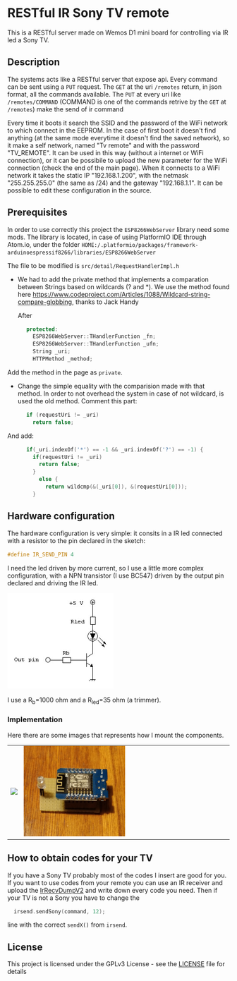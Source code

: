 # RESTful IR Sony TV remote

This is a RESTful server made on Wemos D1 mini board for controlling via IR led a Sony TV.

## Description

The systems acts like a RESTful server that expose api. Every command can be sent using a `PUT` request.
The `GET` at the uri `/remotes` return, in json format, all the commands available.
The `PUT` at every uri like `/remotes/COMMAND` (COMMAND is one of the commands retrive by the `GET` at `/remotes`) make the send of ir command

Every time it boots it search the SSID and the password of the WiFi network to which connect in the EEPROM.
In the case of first boot it doesn't find anything (at the same mode everytime it doesn't find the saved network), so it make a self network, named "Tv remote" and with the password "TV_REMOTE". It can be used in this way (without a internet or WiFi connection), or it can be possibile to upload the new parameter for the WiFi connection (check the end of the main page).
When it connects to a WiFi network it takes the static IP "192.168.1.200", with the netmask "255.255.255.0" (the same as /24) and the gateway "192.168.1.1". It can be possible to edit these configuration in the source.

## Prerequisites

In order to use correctly this project the `ESP8266WebServer` library need some mods.
The library is located, in case of using PlatformIO IDE through Atom.io, under the folder `HOME:/.platformio/packages/framework-arduinoespressif8266/libraries/ESP8266WebServer`

The file to be modified is `src/detail/RequestHandlerImpl.h`

- We had to add the private method that implements a comparation between Strings based on wildcards (? and *).
  We use the method found here https://www.codeproject.com/Articles/1088/Wildcard-string-compare-globbing, thanks to Jack Handy

  After
```c++
      protected:
        ESP8266WebServer::THandlerFunction _fn;
        ESP8266WebServer::THandlerFunction _ufn;
        String _uri;
        HTTPMethod _method;
```
  Add the method in the page as `private`.

- Change the simple equality with the comparision made with that method. In order to not overhead the system in case of not wildcard, is used the old method.
  Comment this part:
```c++
      if (requestUri != _uri)
        return false;
```

  And add:
```c++
      if(_uri.indexOf('*') == -1 && _uri.indexOf('?') == -1) {
        if(requestUri != _uri)
          return false;
        }
          else {
            return wildcmp(&(_uri[0]), &(requestUri[0]));
        }
```

## Hardware configuration

The hardware configuration is very simple: it consits in a IR led connected with a resistor to the pin declared in the sketch:
```c++
#define IR_SEND_PIN 4
```
I need the led driven by more current, so I use a little more complex configuration, with a NPN transistor (I use BC547) driven by the output pin declared and driving the IR led.

<img src="imgs/hardwareConfiguration.jpg"/>

I use a R<sub>b</sub>=1000 ohm and a R<sub>led</sub>=35 ohm (a trimmer).

### Implementation

Here there are some images that represents how I mount the components.
<table border=0 style="border: none">
  <tr>
    <td>
      <img src="imgs/systemParts.jpg" width="50%"/>
    </td>
    <td>
      <img src="imgs/systemWhole.jpg" width="50%"/>
    </td>
  </tr>
</table>

## How to obtain codes for your TV

If you have a Sony TV probably most of the codes I insert are good for you.</br>
If you want to use codes from your remote you can use an IR receiver and upload the [IrRecvDumpV2](https://github.com/markszabo/IRremoteESP8266/blob/master/examples/IRrecvDumpV2/IRrecvDumpV2.ino) and write down every code you need. Then if your TV is not a Sony you have to change the
```c++
  irsend.sendSony(command, 12);
```
line with the correct `sendX()` from `irsend`.

## License

This project is licensed under the GPLv3 License - see the [LICENSE](LICENSE) file for details
